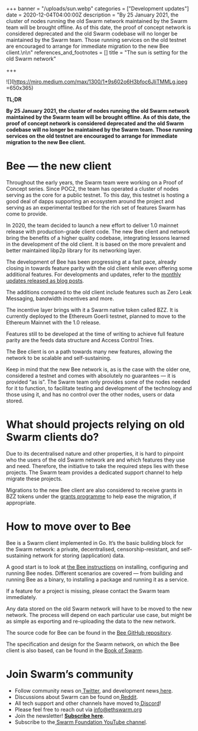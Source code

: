 +++
banner = "/uploads/sun.webp"
categories = ["Development updates"]
date = 2020-12-04T04:00:00Z
description = "By 25 January 2021, the cluster of nodes running the old Swarm network maintained by the Swarm team will be brought offline. As of this date, the proof of concept network is considered deprecated and the old Swarm codebase will no longer be maintained by the Swarm team. Those running services on the old testnet are encouraged to arrange for immediate migration to the new Bee client.\n\n"
references_and_footnotes = []
title = "The sun is setting for the old Swarm network"

+++

![](https://miro.medium.com/max/1300/1*9s602o6H3bfoc6JliTMMLg.jpeg =650x365)

**TL;DR**

**By 25 January 2021, the cluster of nodes running the old Swarm network maintained by the Swarm team will be brought offline. As of this date, the proof of concept network is considered deprecated and the old Swarm codebase will no longer be maintained by the Swarm team. Those running services on the old testnet are encouraged to arrange for immediate migration to the new Bee client.**

# Bee — the new client

Throughout the early years, the Swarm team were working on a Proof of Concept series. Since POC2, the team has operated a cluster of nodes serving as the core for a public testnet. To this day, this testnet is hosting a good deal of dapps supporting an ecosystem around the project and serving as an experimental testbed for the rich set of features Swarm has come to provide.

In 2020, the team decided to launch a new effort to deliver 1.0 mainnet release with production-grade client code. The new Bee client and network bring the benefits of a higher quality codebase, integrating lessons learned in the development of the old client. It is based on the more prevalent and better maintained libp2p library for its networking layer.

The development of Bee has been progressing at a fast pace, already closing in towards feature parity with the old client while even offering some additional features. For developments and updates, refer to the [monthly updates released as blog posts](https://ethswarm.medium.com/).

The additions compared to the old client include features such as Zero Leak Messaging, bandwidth incentives and more.

The incentive layer brings with it a Swarm native token called BZZ. It is currently deployed to the Ethereum Goerli testnet, planned to move to the Ethereum Mainnet with the 1.0 release.

Features still to be developed at the time of writing to achieve full feature parity are the feeds data structure and Access Control Tries.

The Bee client is on a path towards many new features, allowing the network to be scalable and self-sustaining.

Keep in mind that the new Bee network is, as is the case with the older one, considered a testnet and comes with absolutely no guarantees — it is provided “as is”. The Swarm team only provides some of the nodes needed for it to function, to facilitate testing and development of the technology and those using it, and has no control over the other nodes, users or data stored.

# What should projects relying on old Swarm clients do?

Due to its decentralised nature and other properties, it is hard to pinpoint who the users of the old Swarm network are and which features they use and need. Therefore, the initiative to take the required steps lies with these projects. The Swarm team provides a dedicated support channel to help migrate these projects.

Migrations to the new Bee client are also considered to receive grants in BZZ tokens under the [grants programme](https://swarmgrants.typeform.com/to/O3qL6VdO) to help ease the migration, if appropriate.

# How to move over to Bee

Bee is a Swarm client implemented in Go. It’s the basic building block for the Swarm network: a private, decentralised, censorship-resistant, and self-sustaining network for storing (application) data.

A good start is to look at [the Bee instructions](https://docs.ethswarm.org/) on installing, configuring and running Bee nodes. Different scenarios are covered — from building and running Bee as a binary, to installing a package and running it as a service.

If a feature for a project is missing, please contact the Swarm team immediately.

Any data stored on the old Swarm network will have to be moved to the new network. The process will depend on each particular use case, but might be as simple as exporting and re-uploading the data to the new network.

The source code for Bee can be found in the [Bee GitHub repository](https://github.com/ethersphere/bee).

The specification and design for the Swarm network, on which the Bee client is also based, can be found in the [Book of Swarm](https://swarm-gateways.net/bzz:/latest.bookofswarm.eth/the-book-of-swarm.pdf).

# Join Swarm’s community

- Follow community news on[ Twitter](https://twitter.com/ethswarmhive), and development news[ here](https://twitter.com/ethswarm).
- Discussions about Swarm can be found on[ Reddit](https://www.reddit.com/r/ethswarm/).
- All tech support and other channels have moved to[ Discord](https://discord.gg/wdghaQsGq5)!
- Please feel free to reach out via [info@ethswarm.org](mailto:info@ethswarm.org)
- Join the newsletter! [**Subscribe here**](https://www.ethswarm.org/newsletter.html).
- Subscribe to the[ Swarm Foundation YouTube channel](https://www.youtube.com/channel/UCu6ywn9MTqdREuE6xuRkskA/videos).
